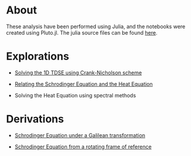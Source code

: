 # About
These analysis have been performed using Julia, and the notebooks were created using Pluto.jl. The julia source files can be found [here](https://github.com/20akshay00/Summer2021/tree/master).

# Explorations

- [Solving the 1D TDSE using Crank-Nicholson scheme](/docs/SchrodingerEquation.html)

- [Relating the Schrodinger Equation and the Heat Equation](/docs/TDSE_Heat.html)

- Solving the Heat Equation using spectral methods

# Derivations 

- [Schrodinger Equation under a Galilean transformation](/docs/GalileanTransformation.html)

- [Schrodinger Equation from a rotating frame of reference](/docs/RotatingFrame.html)

